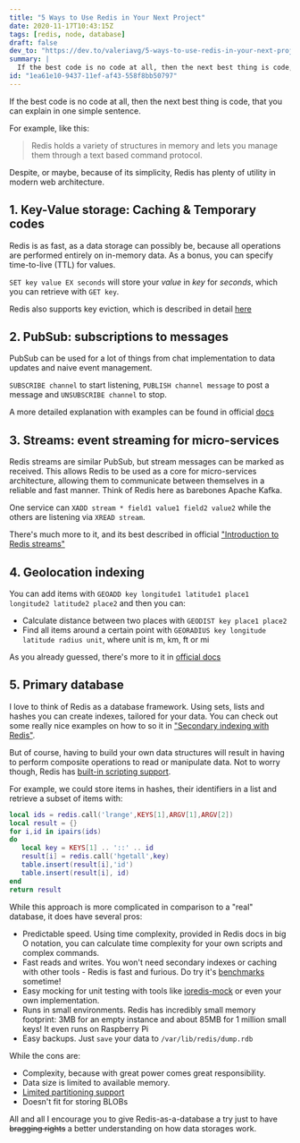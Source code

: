 ```yaml
---
title: "5 Ways to Use Redis in Your Next Project"
date: 2020-11-17T10:43:15Z
tags: [redis, node, database]
draft: false
dev_to: "https://dev.to/valeriavg/5-ways-to-use-redis-in-your-next-project-1j2o"
summary: |
  If the best code is no code at all, then the next best thing is code, that you can explain in one simple sentence. For example, like this: Redis holds a variety of structures in memory and lets you manage them through a text based command protocol. Despite, or maybe, because of its simplicity, Redis has plenty of utility in modern web architecture.
id: "1ea61e10-9437-11ef-af43-558f8bb50797"
---
```


If the best code is no code at all, then the next best thing is code, that you can explain in one simple sentence.

For example, like this:

> Redis holds a variety of structures in memory and lets you manage them through a text based command protocol.

Despite, or maybe, because of its simplicity, Redis has plenty of utility in modern web architecture.

## 1. Key-Value storage: Caching & Temporary codes

Redis is as fast, as a data storage can possibly be, because all operations are performed entirely on in-memory data. As a bonus, you can specify time-to-live (TTL) for values.

`SET key value EX seconds` will store your _value_ in _key_ for _seconds_, which you can retrieve with `GET key`.

Redis also supports key eviction, which is described in detail [here](https://redis.io/topics/lru-cache)

## 2. PubSub: subscriptions to messages

PubSub can be used for a lot of things from chat implementation to data updates and naive event management.

`SUBSCRIBE channel` to start listening, `PUBLISH channel message` to post a message and `UNSUBSCRIBE channel` to stop.

A more detailed explanation with examples can be found in official [docs](https://redis.io/topics/pubsub)

## 3. Streams: event streaming for micro-services

Redis streams are similar PubSub, but stream messages can be marked as received. This allows Redis to be used as a core for micro-services architecture, allowing them to communicate between themselves in a reliable and fast manner. Think of Redis here as barebones Apache Kafka.

One service can `XADD stream * field1 value1 field2 value2` while the others are listening via `XREAD stream`.

There's much more to it, and its best described in official ["Introduction to Redis streams"](https://redis.io/topics/streams-intro)

## 4. Geolocation indexing

You can add items with `GEOADD key longitude1 latitude1 place1 longitude2 latitude2 place2` and then you can:

- Calculate distance between two places with `GEODIST key place1 place2`
- Find all items around a certain point with `GEORADIUS key longitude latitude radius unit`, where unit is m, km, ft or mi

As you already guessed, there's more to it in [official docs](https://redis.io/commands/geoadd)

## 5. Primary database

I love to think of Redis as a database framework. Using sets, lists and hashes you can create indexes, tailored for your data. You can check out some really nice examples on how to so it in ["Secondary indexing with Redis"](https://redis.io/topics/indexes).

But of course, having to build your own data structures will result in having to perform composite operations to read or manipulate data. Not to worry though, Redis has [built-in scripting support](https://redis.io/commands/eval).

For example, we could store items in hashes, their identifiers in a list and retrieve a subset of items with:

```lua
local ids = redis.call('lrange',KEYS[1],ARGV[1],ARGV[2])
local result = {}
for i,id in ipairs(ids)
do
   local key = KEYS[1] .. '::' .. id
   result[i] = redis.call('hgetall',key)
   table.insert(result[i],'id')
   table.insert(result[i], id)
end
return result
```

While this approach is more complicated in comparison to a "real" database, it does have several pros:

- Predictable speed. Using time complexity, provided in Redis docs in big O notation, you can calculate time complexity for your own scripts and complex commands.
- Fast reads and writes. You won't need secondary indexes or caching with other tools - Redis is fast and furious. Do try it's [benchmarks](https://redis.io/topics/benchmarks) sometime!
- Easy mocking for unit testing with tools like [ioredis-mock](https://github.com/stipsan/ioredis-mock) or even your own implementation.
- Runs in small environments. Redis has incredibly small memory footprint: 3MB for an empty instance and about 85MB for 1 million small keys! It even runs on Raspberry Pi
- Easy backups. Just `save` your data to `/var/lib/redis/dump.rdb`

While the cons are:

- Complexity, because with great power comes great responsibility.
- Data size is limited to available memory.
- [Limited partitioning support](https://redis.io/topics/partitioning)
- Doesn't fit for storing BLOBs

All and all I encourage you to give Redis-as-a-database a try just to have ~~bragging rights~~ a better understanding on how data storages work.

